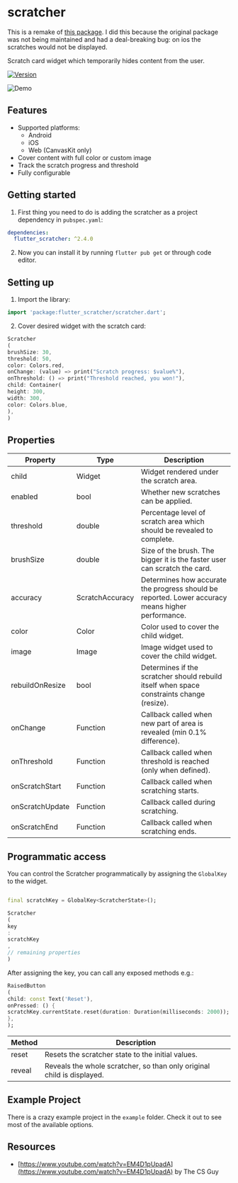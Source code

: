 # scratcher

This is a remake of [this package](https://github.com/vintage). I did this because the original package was not being maintained and had a deal-breaking bug: on ios the scratches would not be
displayed.

Scratch card widget which temporarily hides content from the user.

[![Version](https://img.shields.io/badge/pub-v2.4.2-blue.svg)](https://pub.dartlang.org/packages/scratcher)

![Demo](https://media.giphy.com/media/fXztsRTXoKsVuChtTl/giphy.gif)

## Features

- Supported platforms:
    - Android
    - iOS
    - Web (CanvasKit only)
- Cover content with full color or custom image
- Track the scratch progress and threshold
- Fully configurable

## Getting started

1. First thing you need to do is adding the scratcher as a project dependency in `pubspec.yaml`:

```yaml
dependencies:
  flutter_scratcher: ^2.4.0
```

2. Now you can install it by running `flutter pub get` or through code editor.

## Setting up

1. Import the library:

```dart
import 'package:flutter_scratcher/scratcher.dart';
```

2. Cover desired widget with the scratch card:

```dart
Scratcher
(
brushSize: 30,
threshold: 50,
color: Colors.red,
onChange: (value) => print("Scratch progress: $value%"),
onThreshold: () => print("Threshold reached, you won!"),
child: Container(
height: 300,
width: 300,
color: Colors.blue,
),
)
```

## Properties

 Property        | Type            | Description                                                                                       
-----------------|-----------------|---------------------------------------------------------------------------------------------------
 child           | Widget          | Widget rendered under the scratch area.                                                           
 enabled         | bool            | Whether new scratches can be applied.                                                             
 threshold       | double          | Percentage level of scratch area which should be revealed to complete.                            
 brushSize       | double          | Size of the brush. The bigger it is the faster user can scratch the card.                         
 accuracy        | ScratchAccuracy | Determines how accurate the progress should be reported. Lower accuracy means higher performance. 
 color           | Color           | Color used to cover the child widget.                                                             
 image           | Image           | Image widget used to cover the child widget.                                                      
 rebuildOnResize | bool            | Determines if the scratcher should rebuild itself when space constraints change (resize).         
 onChange        | Function        | Callback called when new part of area is revealed (min 0.1% difference).                          
 onThreshold     | Function        | Callback called when threshold is reached (only when defined).                                    
 onScratchStart  | Function        | Callback called when scratching starts.                                                           
 onScratchUpdate | Function        | Callback called during scratching.                                                                
 onScratchEnd    | Function        | Callback called when scratching ends.                                                             

## Programmatic access

You can control the Scratcher programmatically by assigning the `GlobalKey` to the widget.

```dart

final scratchKey = GlobalKey<ScratcherState>();

Scratcher
(
key
:
scratchKey
,
// remaining properties
)
```

After assigning the key, you can call any exposed methods e.g.:

```dart
RaisedButton
(
child: const Text('Reset'),
onPressed: () {
scratchKey.currentState.reset(duration: Duration(milliseconds: 2000));
},
);
```

 Method | Description                                                            
--------|------------------------------------------------------------------------
 reset  | Resets the scratcher state to the initial values.                      
 reveal | Reveals the whole scratcher, so than only original child is displayed. 

## Example Project

There is a crazy example project in the `example` folder. Check it out to see most of the available options.

## Resources

- [https://www.youtube.com/watch?v=EM4D1pUpadA](https://www.youtube.com/watch?v=EM4D1pUpadA) by The CS Guy
